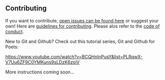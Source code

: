 ## Contributing

If you want to contribute, [open issues can be found here](https://github.com/CrowdsourcingKC/crowdsourcingshortcut/issues) or suggest your own! Here are [guidelines for contributing](https://github.com/CrowdsourcingKC/crowdsourcingshortcut/blob/master/CONTRIBUTING.md). Please alos refer to the [code of conduct]().

New to Git and Github? Check out this tutorial series, Git and Github for Poets: 

https://www.youtube.com/watch?v=BCQHnlnPusY&list=PLRqwX-V7Uu6ZF9C0YMKuns9sLDzK6zoiV

More instructions coming soon...

<!--- for inspiration, check out https://github.com/renepickhardt/The-Lightning-Network-Book/blob/master/CONTRIBUTING.md --->
